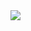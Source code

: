 <div>
   <a href="https://github.com/LanYu-Project-template/">
      <img src="https://github-readme-stats.vercel.app/api/pin/?username=
Project-template
&repo=LanYu-Project-template&theme=aura">
   </a>
</div>

